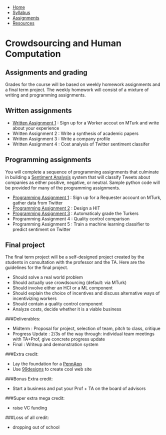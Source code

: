 <ul id="ProjectSubmenu">
    <li><a class="home" href="index.html" title="Home">Home</a></li>
    <li><a class="syllabus" href="syllabus.html" title="Syllabus">Syllabus</a></li>
    <li><a class="assignments" href="assignments.html" title="Assignments">Assignments</a></li>
    <li><a class="resources" href="resources.html" title="Resources">Resources</a></li>
</ul>

<link rel="stylesheet" type="text/css" href="stylesheet.css" />

# Crowdsourcing and Human Computation

## Assignments and grading
Grades for the course will be based on weekly homework assignments and a final term project. The weekly homework will consist of a mixture of writing and programming assignments.  

## Written assignments

- [Written Assignment 1](assignments/wa1.html) : Sign up for a Worker accout on MTurk and write about your experience
- Written Assignment 2 : Write a synthesis of academic papers
- Written Assignment 3 : Write a company profile
- Written Assignment 4 : Cost analysis of Twitter sentiment classifer

## Programming assignments

You will complete a sequence of programming assignments that culminate in building a [Sentiment Analysis](http://en.wikipedia.org/wiki/Sentiment_analysis) system that will classify Tweets about companies as either positive, negative, or neutral.  Sample python code will be provided for many of the programming assignments.

- [Programming Assignment 1](assignments/pa1.html) : Sign up for a Requester account on MTurk, gather data from Twitter
- [Programming Assignment 2](assignments/pa2.html) : Design a HIT
- [Programming Assignment 3](assignments/pa3.html) : Automaticaly grade the Turkers
- Programming Assignment 4 : Quality control comparison
- Programming Assignment 5 : Train a machine learning classifier to predict sentiment on Twitter

## Final project
The final term project will be a self-designed project created by the students in consultation with the professor and the TA.  Here are the guidelines for the final project.

- Should solve a real world problem
- Should actually use crowdsourcing (default: via MTurk)
- Should involve either an HCI or a ML component
- Should explain the choice of incentives and discuss alternative ways of incentivizing workers 
- Should contain a quality control component
- Analyze costs, decide whether it is a viable business

###Deliverables: 
- Midterm : Proposal for project, selection of team, pitch to class, critique 
- Progress Update : 2/3s of the way through: individual team meetings with TA+Prof, give concrete progress update
- Final : Writeup and demonstration system

###Extra credit: 
- Lay the foundation for a [PennApp](http://2013f.pennapps.com/) 
- Use [99designs](http://99designs.com/) to create cool web site

###Bonus Extra credit: 
- Start a business and put your Prof + TA on the board of advisors

###Super extra mega credit: 
- raise VC funding 

###Loss of all credit: 
- dropping out of school 



